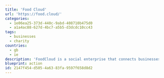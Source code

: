 ```yaml
---
title: 'Food Cloud'
url: 'https://food.cloud/'
categories:
  - 1e06ea25-373d-440c-9abd-408710b475d0
  - a1a4ac88-627d-4bc7-a5b5-d3dcdc10cc43
tags:
  - businesses
  - charity
countries:
  - gb
  - ie
description: 'FoodCloud is a social enterprise that connects businesses with surplus food to charities in their local communities that need it via a software platform.'
blueprint: action
id: 2147f454-d505-4a63-83fa-9597f658d8d2
---
```

